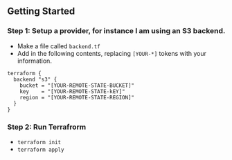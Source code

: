 
## Getting Started

### Step 1: Setup a provider, for instance I am using an S3 backend.

* Make a file called `backend.tf`
* Add in the following contents, replacing `[YOUR-*]` tokens with your information.

```
terraform {
  backend "s3" {
    bucket = "[YOUR-REMOTE-STATE-BUCKET]"
    key    = "[YOUR-REMOTE-STATE-kEY]"
    region = "[YOUR-REMOTE-STATE-REGION]"
  }
}

```

### Step 2: Run Terrafrorm

* `terraform init`
* `terraform apply`
